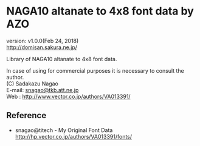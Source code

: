 NAGA10 altanate to 4x8 font data by AZO
=======================================
version: v1.0.0(Feb 24, 2018)  
http://domisan.sakura.ne.jp/

Library of NAGA10 altanate to 4x8 font data.

In case of using for commercial purposes it is necessary to consult the author.  
(C) Sadakazu Nagao  
E-mail: snagao@tkb.att.ne.jp  
Web   : http://www.vector.co.jp/authors/VA013391/

Reference
---------
- snagao@titech - My Original Font Data  
http://hp.vector.co.jp/authors/VA013391/fonts/

